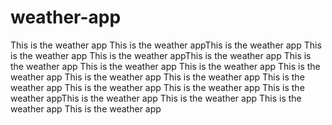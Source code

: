 # weather-app
This is the weather app
This is the weather appThis is the weather app
This is the weather app
This is the weather appThis is the weather app
This is the weather app
This is the weather app
This is the weather app
This is the weather app
This is the weather app
This is the weather app
This is the weather app
This is the weather app
This is the weather app
This is the weather appThis is the weather app
This is the weather app
This is the weather app
This is the weather app
